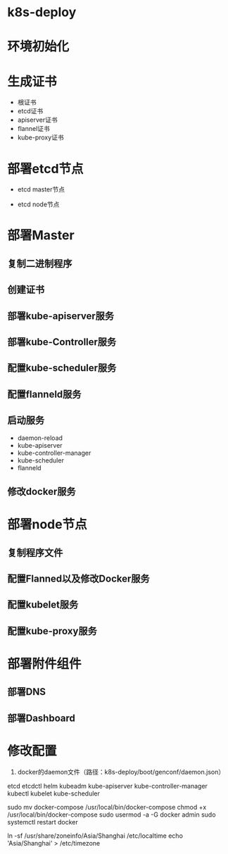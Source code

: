 # k8s-deploy
# 环境初始化
# 生成证书
  - 根证书
  - etcd证书
  - apiserver证书
  - flannel证书
  - kube-proxy证书

# 部署etcd节点
  - etcd master节点

  - etcd node节点



# 部署Master
  ## 复制二进制程序
  ## 创建证书
  ## 部署kube-apiserver服务
  ## 部署kube-Controller服务
  ## 配置kube-scheduler服务
  ## 配置flanneld服务
  ## 启动服务
  - daemon-reload 
  - kube-apiserver
  - kube-controller-manager 
  - kube-scheduler 
  - flanneld
  ## 修改docker服务

# 部署node节点
  ## 复制程序文件
  ## 配置Flanned以及修改Docker服务
  ## 配置kubelet服务
  ## 配置kube-proxy服务

# 部署附件组件
  ## 部署DNS
  ## 部署Dashboard



# 修改配置
  1. docker的daemon文件（路径：k8s-deploy/boot/genconf/daemon.json）


etcd
etcdctl
helm
kubeadm
kube-apiserver
kube-controller-manager
kubectl
kubelet
kube-scheduler

sudo mv docker-compose /usr/local/bin/docker-compose
chmod +x /usr/local/bin/docker-compose
sudo usermod -a -G docker admin
sudo systemctl restart docker

ln -sf /usr/share/zoneinfo/Asia/Shanghai /etc/localtime
echo 'Asia/Shanghai' > /etc/timezone
